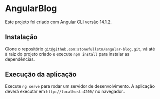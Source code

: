 # AngularBlog

Este projeto foi criado com [Angular CLI](https://github.com/angular/angular-cli) versão 14.1.2.

## Instalação

Clone o repositório `git@github.com:stonefullstm/angular-blog.git`, vá até à raiz do projeto criado e execute `npm install` para instalar as dependências.

## Execução da aplicação

Execute `ng serve` para rodar um servidor de desenvolvimento. A aplicação deverá executar em `http://localhost:4200/` no navegador..


